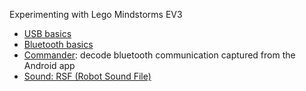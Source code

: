 Experimenting with Lego Mindstorms EV3

- [USB basics](usb-basics)
- [Bluetooth basics](bt-basics)
- [Commander](commander):
  decode bluetooth communication captured from the Android app
- [Sound: RSF (Robot Sound File)](sound-rsf)
